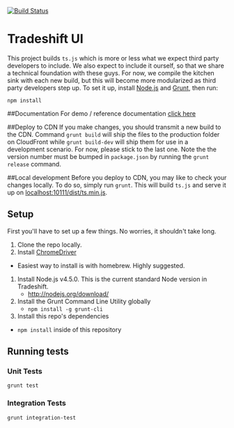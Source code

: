 [![Build Status](https://travis-ci.com/Tradeshift/tradeshift-ui.svg?token=RshDHtS73Tukd2xSZzeg&branch=master)](https://travis-ci.com/Tradeshift/tradeshift-ui)

Tradeshift UI
==============

This project builds `ts.js` which is more or less what we expect third party developers to include. We also expect to include it ourself, so that we share a technical foundation with these guys. For now, we compile the kitchen sink with each new build, but this will become more modularized as third party developers step up. To set it up, install [Node.js](http://nodejs.org/download/) and [Grunt](http://gruntjs.com/getting-started), then run:

	npm install

##Documentation
For demo / reference documentation  [click here](http://tradeshift.github.io/tradeshift-ui/)

##Deploy to CDN
If you make changes, you should transmit a new build to the CDN. Command `grunt build` will ship the files to the production folder on CloudFront while `grunt build-dev` will ship them for use in a development scenario. For now, please stick to the last one. Note the the version number must be bumped in `package.json` by running the `grunt release` command.

##Local development
Before you deploy to CDN, you may like to check your changes locally. To do so, simply run `grunt`. This will build `ts.js` and serve it up on [localhost:10111/dist/ts.min.js](http://localhost:10111/dist/ts.js).

## Setup

First you'll have to set up a few things. No worries, it shouldn't take long.

1. Clone the repo locally.
1. Install [ChromeDriver](https://code.google.com/p/chromedriver/downloads/list)
  - Easiest way to install is with homebrew. Highly suggested.
1. Install Node.js v4.5.0. This is the current standard Node version in Tradeshift.
	- http://nodejs.org/download/
1. Install the Grunt Command Line Utility globally
	- `npm install -g grunt-cli`
1. Install this repo's dependencies
  - `npm install` inside of this repository

## Running tests
### Unit Tests

```
grunt test
```

### Integration Tests

```
grunt integration-test
```
